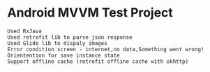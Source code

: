 # Android MVVM Test Project

    Used RxJava 
    Used retrofit lib to parse json response
    Used Glide lib to dispaly images
    Error condition screen - internet,no data,Something went wrong!
    Orientention for save instance state
    Support offline cache (retrofit offline cache with okhttp)

